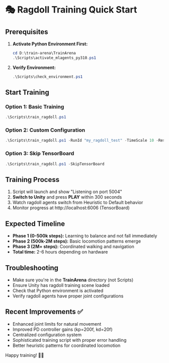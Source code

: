 # 🎭 Ragdoll Training Quick Start

## Prerequisites

1. **Activate Python Environment First:**

   ```powershell
   cd D:\train-arena\TrainArena
   .\Scripts\activate_mlagents_py310.ps1
   ```

2. **Verify Environment:**
   ```powershell
   .\Scripts\check_environment.ps1
   ```

## Start Training

### Option 1: Basic Training

```powershell
.\Scripts\train_ragdoll.ps1
```

### Option 2: Custom Configuration

```powershell
.\Scripts\train_ragdoll.ps1 -RunId "my_ragdoll_test" -TimeScale 10 -Resume
```

### Option 3: Skip TensorBoard

```powershell
.\Scripts\train_ragdoll.ps1 -SkipTensorBoard
```

## Training Process

1. Script will launch and show "Listening on port 5004"
2. **Switch to Unity** and press **PLAY** within 300 seconds
3. Watch ragdoll agents switch from Heuristic to Default behavior
4. Monitor progress at http://localhost:6006 (TensorBoard)

## Expected Timeline

- **Phase 1 (0-500k steps):** Learning to balance and not fall immediately
- **Phase 2 (500k-2M steps):** Basic locomotion patterns emerge
- **Phase 3 (2M+ steps):** Coordinated walking and navigation
- **Total time:** 2-6 hours depending on hardware

## Troubleshooting

- Make sure you're in the **TrainArena** directory (not Scripts)
- Ensure Unity has ragdoll training scene loaded
- Check that Python environment is activated
- Verify ragdoll agents have proper joint configurations

## Recent Improvements ✅

- Enhanced joint limits for natural movement
- Improved PD controller gains (kp=200f, kd=20f)
- Centralized configuration system
- Sophisticated training script with proper error handling
- Better heuristic patterns for coordinated locomotion

Happy training! 🏃‍♂️
